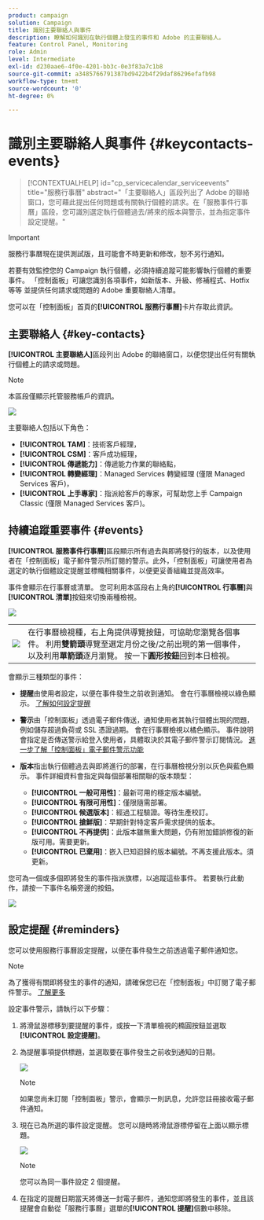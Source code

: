 ```yaml
---
product: campaign
solution: Campaign
title: 識別主要聯絡人與事件
description: 瞭解如何識別在執行個體上發生的事件和 Adobe 的主要聯絡人。
feature: Control Panel, Monitoring
role: Admin
level: Intermediate
exl-id: d230aae6-4f0e-4201-bb3c-0e3f83a7c1b8
source-git-commit: a3485766791387bd9422b4f29daf86296efafb98
workflow-type: tm+mt
source-wordcount: '0'
ht-degree: 0%

---
```


# 識別主要聯絡人與事件 {#keycontacts-events}

>[!CONTEXTUALHELP]
>id="cp_servicecalendar_serviceevents"
>title="服務行事曆"
>abstract="「主要聯絡人」區段列出了 Adobe 的聯絡窗口，您可藉此提出任何問題或有關執行個體的請求。在「服務事件行事曆」區段，您可識別選定執行個體過去/將來的版本與警示，並為指定事件設定提醒。"

>[!IMPORTANT]
>
>服務行事曆現在提供測試版，且可能會不時更新和修改，恕不另行通知。

若要有效監控您的 Campaign 執行個體，必須持續追蹤可能影響執行個體的重要事件。 「控制面板」可讓您識別各項事件，如新版本、升級、修補程式、Hotfix 等等 並提供任何請求或問題的 Adobe 重要聯絡人清單。

您可以在「控制面板」首頁的&#x200B;**[!UICONTROL 服務行事曆]**&#x200B;卡片存取此資訊。

## 主要聯絡人 {#key-contacts}

 **[!UICONTROL 主要聯絡人]**&#x200B;區段列出 Adobe 的聯絡窗口，以便您提出任何有關執行個體上的請求或問題。

>[!NOTE]
>
>本區段僅顯示托管服務帳戶的資訊。

![](assets/service-events-contacts.png)

主要聯絡人包括以下角色：

* **[!UICONTROL TAM]**：技術客戶經理，
* **[!UICONTROL CSM]**：客戶成功經理，
* **[!UICONTROL 傳遞能力]**：傳遞能力作業的聯絡點，
* **[!UICONTROL 轉變經理]**：Managed Services 轉變經理 (僅限 Managed Services 客戶)，
* **[!UICONTROL 上手專家]**：指派給客戶的專家，可幫助您上手 Campaign Classic (僅限 Managed Services 客戶)。

## 持續追蹤重要事件 {#events}

**[!UICONTROL 服務事件行事曆]**&#x200B;區段顯示所有過去與即將發行的版本，以及使用者在「控制面板」電子郵件警示所訂閱的警示。此外，「控制面板」可讓使用者為選定的執行個體設定提醒並標幟相關事件，以便更妥善組織並提高效率。

事件會顯示在行事曆或清單。 您可利用本區段右上角的&#x200B;**[!UICONTROL 行事曆]**&#x200B;與&#x200B;**[!UICONTROL 清單]**&#x200B;按鈕來切換兩種檢視。

![](assets/service-events-calendar.png)

<table><tr style="border: 0;">
<td><img src="assets/do-not-localize/nav-buttons.png">
</td><td>在行事曆檢視種，右上角提供導覽按鈕，可協助您瀏覽各個事件。 利用<b>雙箭頭</b>導覽至選定月份之後/之前出現的第一個事件，以及利用<b>單箭頭</b>逐月瀏覽。 按一下<b>圓形按鈕</b>回到本日檢視。</td>
</tr></table>

會顯示三種類型的事件：

* **提醒**&#x200B;由使用者設定，以便在事件發生之前收到通知。 會在行事曆檢視以綠色顯示。 [了解如何設定提醒](#reminders)
* **警示**&#x200B;由「控制面板」透過電子郵件傳送，通知使用者其執行個體出現的問題，例如儲存超過負荷或 SSL 憑證過期。 會在行事曆檢視以橘色顯示。 事件說明會指定是否傳送警示給登入使用者，具體取決於其電子郵件警示訂閱情況。 [進一步了解「控制面板」電子郵件警示功能](../performance-monitoring/using/email-alerting.md)

* **版本**&#x200B;指出執行個體過去與即將進行的部署，在行事曆檢視分別以灰色與藍色顯示。 事件詳細資料會指定與每個部署相關聯的版本類型：

   * **[!UICONTROL 一般可用性]**：最新可用的穩定版本編號。
   * **[!UICONTROL 有限可用性]**：僅限隨需部署。
   * **[!UICONTROL 候選版本]**：經過工程驗證。等待生產校訂。 
   * **[!UICONTROL 搶鮮版]**：早期針對特定客戶需求提供的版本。
   * **[!UICONTROL 不再提供]**：此版本雖無重大問題，仍有附加錯誤修復的新版可用。需要更新。
   * **[!UICONTROL 已棄用]**：嵌入已知迴歸的版本編號。不再支援此版本。須更新。

您可為一個或多個即將發生的事件指派旗標，以追蹤這些事件。 若要執行此動作，請按一下事件名稱旁邊的按鈕。

![](assets/service-events-flag.png)

## 設定提醒 {#reminders}

您可以使用服務行事曆設定提醒，以便在事件發生之前透過電子郵件通知您。

>[!NOTE]
>
>為了獲得有關即將發生的事件的通知，請確保您已在「控制面板」中訂閱了電子郵件警示。 [了解更多](../performance-monitoring/using/email-alerting.md)

設定事件警示，請執行以下步驟：

1. 將滑鼠游標移到要提醒的事件，或按一下清單檢視的橢圓按鈕並選取&#x200B;**[!UICONTROL 設定提醒]**。

1. 為提醒事項提供標題，並選取要在事件發生之前收到通知的日期。

   ![](assets/service-events-set-reminder.png)

   >[!NOTE]
   >
   >如果您尚未訂閱「控制面板」警示，會顯示一則訊息，允許您註冊接收電子郵件通知。

1. 現在已為所選的事件設定提醒。 您可以隨時將滑鼠游標停留在上面以顯示標題。

   ![](assets/service-events-reminder.png)

   >[!NOTE]
   >
   >您可以為同一事件設定 2 個提醒。

1. 在指定的提醒日期當天將傳送一封電子郵件，通知您即將發生的事件，並且該提醒會自動從「服務行事曆」選單的&#x200B;**[!UICONTROL 提醒]**&#x200B;個數中移除。
